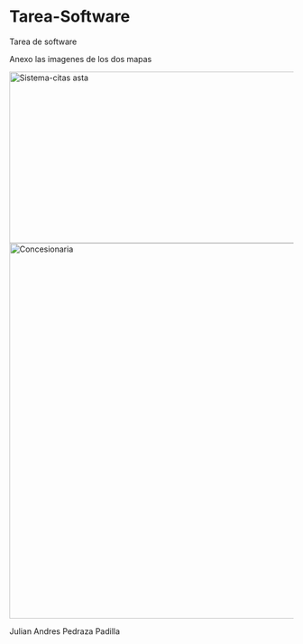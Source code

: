 # Tarea-Software
Tarea de software

Anexo las imagenes de los dos mapas 

<img width="737" height="304" alt="Sistema-citas asta" src="https://github.com/user-attachments/assets/edea902c-eef3-4484-8708-f89c0f4a4182" />
<img width="900" height="666" alt="Concesionaria " src="https://github.com/user-attachments/assets/b021763a-5a25-4782-9b83-052247a8579d" />

Julian Andres Pedraza Padilla
